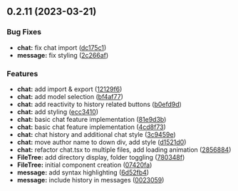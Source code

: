 ## 0.2.11 (2023-03-21)


### Bug Fixes

* **chat:** fix chat import ([dc175c1](https://github.com/Unnamed-GameDev-Studio/daedalus-homeport/commit/dc175c12b0ffe5d4399ae8b266d51eb17d0d700a))
* **message:** fix styling ([2c266af](https://github.com/Unnamed-GameDev-Studio/daedalus-homeport/commit/2c266af25a48c9040b063ce106f256c99d6ca318))


### Features

* **chat:** add import & export ([12129f6](https://github.com/Unnamed-GameDev-Studio/daedalus-homeport/commit/12129f609f001ac0a521fb5f306f0b2599d2140e))
* **chat:** add model selection ([bf4af77](https://github.com/Unnamed-GameDev-Studio/daedalus-homeport/commit/bf4af77675fd8612267a72b57d4b7290ee51c50d))
* **chat:** add reactivity to history related buttons ([b0efd9d](https://github.com/Unnamed-GameDev-Studio/daedalus-homeport/commit/b0efd9d2c7c5c88b83a240ce6495f1deec147ea0))
* **chat:** add styling ([ecc3410](https://github.com/Unnamed-GameDev-Studio/daedalus-homeport/commit/ecc3410342bfa01598df827883808a426d2bd647))
* **chat:** basic chat feature implementation ([81e9d3b](https://github.com/Unnamed-GameDev-Studio/daedalus-homeport/commit/81e9d3ba2a1b21304e820e6e28335ef024042765))
* **chat:** basic chat feature implementation ([4cd8f73](https://github.com/Unnamed-GameDev-Studio/daedalus-homeport/commit/4cd8f73cc6e0efa047c591f462f145d91a66143f))
* **chat:** chat history and additional chat style ([3c9459e](https://github.com/Unnamed-GameDev-Studio/daedalus-homeport/commit/3c9459efebebb57919cab437ae2f74c04508997d))
* **chat:** move author name to down div, add style ([d1521d0](https://github.com/Unnamed-GameDev-Studio/daedalus-homeport/commit/d1521d056465fe37401bc61e34f980cbc50cfb36))
* **chat:** refactor chat.tsx to multiple files, add loading animation ([2856884](https://github.com/Unnamed-GameDev-Studio/daedalus-homeport/commit/2856884d6c9c3b7f50a737b059ed0de13c91d317))
* **FileTree:** add directory display, folder toggling ([780348f](https://github.com/Unnamed-GameDev-Studio/daedalus-homeport/commit/780348fc30899b3fbb21adf995f24ee49ca9364c))
* **FileTree:** initial component creation ([07420fa](https://github.com/Unnamed-GameDev-Studio/daedalus-homeport/commit/07420fa69d1967b2fee91199ec484542d734bf53))
* **message:** add syntax highlighting ([6d52fb4](https://github.com/Unnamed-GameDev-Studio/daedalus-homeport/commit/6d52fb4f407b8e12e8ef333376dd2e1c0ba15e56))
* **message:** include history in messages ([0023059](https://github.com/Unnamed-GameDev-Studio/daedalus-homeport/commit/002305980fce3f7468840a69fec72067de381762))



